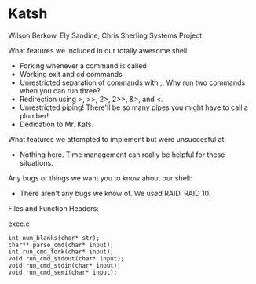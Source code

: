 # Katsh
Wilson Berkow. Ely Sandine, Chris Sherling Systems Project

What features we included in our totally awesome shell:
- Forking whenever a command is called
- Working exit and cd commands
- Unrestricted separation of commands with ;. Why run two commands when you can run three?
- Redirection using >, >>, 2>, 2>>, &>, and <.
- Unrestricted piping! There'll be so many pipes you might have to call a plumber!
- Dedication to Mr. Kats.

What features we attempted to implement but were unsuccesful at:
- Nothing here. Time management can really be helpful for these situations.

Any bugs or things we want you to know about our shell:
- There aren't any bugs we know of. We used RAID. RAID 10.

Files and Function Headers:

exec.c

    int num_blanks(char* str);
    char** parse_cmd(char* input);
    int run_cmd_fork(char* input);
    void run_cmd_stdout(char* input);
    void run_cmd_stdin(char* input);
    void run_cmd_semi(char* input);
